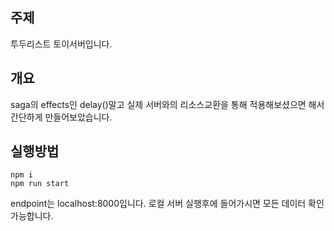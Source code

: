 ## 주제

투두리스트 토이서버입니다.

## 개요

saga의 effects인 delay()말고 실제 서버와의 리소스교환을 통해 적용해보셨으면 해서 간단하게 만들어보았습니다.

## 실행방법

```
npm i
npm run start
```

endpoint는 localhost:8000입니다.
로컬 서버 실행후에 들어가시면 모든 데이터 확인 가능합니다.
